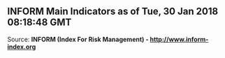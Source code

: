## INFORM Main Indicators as of Tue, 30 Jan 2018 08:18:48 GMT

Source: **INFORM (Index For Risk Management) - http://www.inform-index.org**